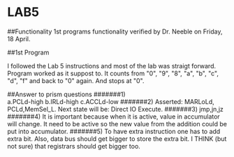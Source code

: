 LAB5
====

##Functionality
1st programs functionality verified by Dr. Neeble on Friday, 18 April.

##1st Program

I followed the Lab 5 instructions and most of the lab was straigt forward. 
Program worked as it suppost to. It counts from "0", "9", "8", "a", "b", "c", "d", "f" and back to "0" again. And stops at "0".

##Answer to prism questions
#######1)   
            a.PCLd-high
            b.IRLd-high
            c.ACCLd-low
#######2) 
            Asserted: MARLoLd, PCLd,MemSel_L. 
            Next state will be: Direct IO Execute.
#######3) jmp,jn,jz
#######4) It is important because when it is active, value in accumulator will change. It need to be active so the new value from the addition could be put into accumulator.
#######5) To have extra instruction one has to add extra bit. Also, data bus should get bigger to store the extra bit. I THINK (but not sure) that registrars should get bigger too.
